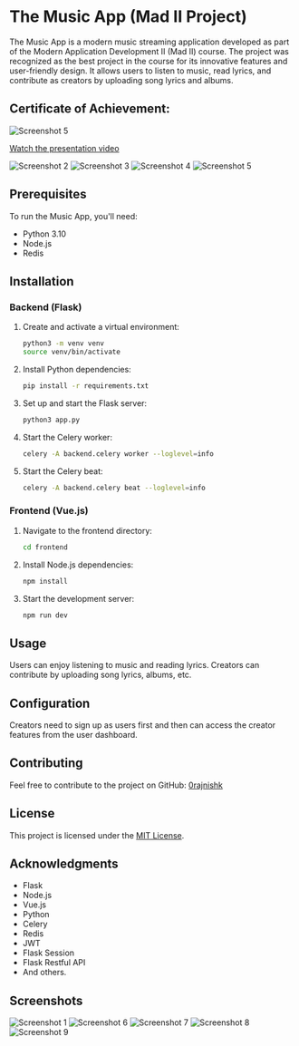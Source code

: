 # The Music App (Mad II Project)

The Music App is a modern music streaming application developed as part of the Modern Application Development II (Mad II) course. The project was recognized as the best project in the course for its innovative features and user-friendly design. It allows users to listen to music, read lyrics, and contribute as creators by uploading song lyrics and albums.

## Certificate of Achievement:
![Screenshot 5](https://github.com/0rajnishk/MAD-II-Project/blob/main/screenshots/certificate.png)

[Watch the presentation video](https://drive.google.com/drive/folders/1V0dc_jH9a1kC8haGDKPMDuKxT9YER_XQ?usp=sharing)

![Screenshot 2](https://github.com/0rajnishk/MAD-II-Project/blob/main/screenshots/6.jpg)
![Screenshot 3](https://github.com/0rajnishk/MAD-II-Project/blob/main/screenshots/7.jpg)
![Screenshot 4](https://github.com/0rajnishk/MAD-II-Project/blob/main/screenshots/8.png)
![Screenshot 5](https://github.com/0rajnishk/MAD-II-Project/blob/main/screenshots/9.png)


## Prerequisites

To run the Music App, you'll need:

- Python 3.10
- Node.js
- Redis

## Installation

### Backend (Flask)

1. Create and activate a virtual environment:

    ```bash
    python3 -m venv venv
    source venv/bin/activate
    ```

2. Install Python dependencies:

    ```bash
    pip install -r requirements.txt
    ```

3. Set up and start the Flask server:

    ```bash
    python3 app.py
    ```

4. Start the Celery worker:

    ```bash
    celery -A backend.celery worker --loglevel=info
    ```
4. Start the Celery beat:

    ```bash
    celery -A backend.celery beat --loglevel=info
    ```

### Frontend (Vue.js)

1. Navigate to the frontend directory:

    ```bash
    cd frontend
    ```

2. Install Node.js dependencies:

    ```bash
    npm install
    ```

3. Start the development server:

    ```bash
    npm run dev
    ```

## Usage

Users can enjoy listening to music and reading lyrics. Creators can contribute by uploading song lyrics, albums, etc.

## Configuration

Creators need to sign up as users first and then can access the creator features from the user dashboard.

## Contributing

Feel free to contribute to the project on GitHub: [0rajnishk](https://github.com/0rajnishk)

## License

This project is licensed under the [MIT License](LICENSE.md).

## Acknowledgments

- Flask
- Node.js
- Vue.js
- Python
- Celery
- Redis
- JWT
- Flask Session
- Flask Restful API
- And others.

## Screenshots



![Screenshot 1](https://github.com/0rajnishk/MAD-II-Project/blob/main/screenshots/1.jpg)
![Screenshot 6](https://github.com/0rajnishk/MAD-II-Project/blob/main/screenshots/2.jpg)
![Screenshot 7](https://github.com/0rajnishk/MAD-II-Project/blob/main/screenshots/3.jpg)
![Screenshot 8](https://github.com/0rajnishk/MAD-II-Project/blob/main/screenshots/4.jpg)
![Screenshot 9](https://github.com/0rajnishk/MAD-II-Project/blob/main/screenshots/5.jpg)

